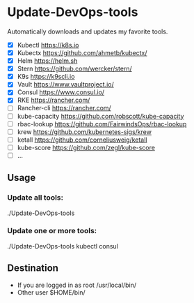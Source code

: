 # Update-DevOps-tools
Automatically downloads and updates my favorite tools.

- [x] Kubectl https://k8s.io
- [x] Kubectx https://github.com/ahmetb/kubectx/
- [x] Helm https://helm.sh
- [x] Stern https://github.com/wercker/stern/
- [x] K9s https://k9scli.io
- [x] Vault https://www.vaultproject.io/
- [x] Consul https://www.consul.io/
- [x] RKE https://rancher.com/
- [ ] Rancher-cli https://rancher.com/
- [ ] kube-capacity https://github.com/robscott/kube-capacity 
- [ ] rbac-lookup https://github.com/FairwindsOps/rbac-lookup
- [ ] krew https://github.com/kubernetes-sigs/krew
- [ ] ketall https://github.com/corneliusweig/ketall
- [ ] kube-score https://github.com/zegl/kube-score
- [ ] ...

## Usage

### Update all tools:

./Update-DevOps-tools

### Update one or more tools:

./Update-DevOps-tools kubectl consul

## Destination

* If you are logged in as root /usr/local/bin/
* Other user $HOME/bin/
